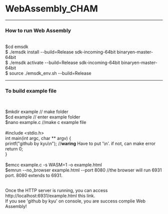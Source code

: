 # WebAssembly_CHAM
<hr>
<h3>How to run Web Assembly</h3> <br>
$cd emsdk <br>
$ ./emsdk install --build=Release sdk-incoming-64bit binaryen-master-64bit <br>
$ ./emsdk activate --build=Release sdk-incoming-64bit binaryen-master-64bit <br>
$ source ./emsdk_env.sh --build=Release <br>

<hr>
<h3>To build example file</h3> <br>

$mkdir example // make folder <br>
$cd example // enter example folder <br>
$nano example.c //make c example file <br><br>
#include <stdio.h> <br>
int main(int argc, char ** argv) {<br>
  printf("github by kyu\n"); //**waring** Have to put '\n'. if not, can make error <br>
  return 0;<br>
}<br><br>
$emcc example.c -s WASM=1 -o example.html <br>
$emrun --no_browser example.html --port 8080 //the browser will run 6931 port. 8080 extends to 6931. <br><br>

Once the HTTP server is running, you can access http://localhost:6931/example.html this link. <br>
If you see 'github by kyu' on console, you are success complie Web Assembly!
